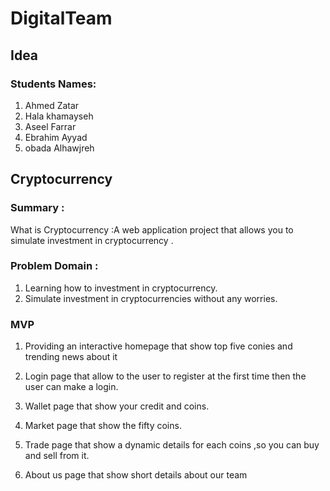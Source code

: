 # DigitalTeam
## Idea
### Students Names:
1. Ahmed Zatar
2. Hala khamayseh
3. Aseel Farrar
4. Ebrahim Ayyad
5. obada Alhawjreh

## Cryptocurrency

### Summary :

What is Cryptocurrency :A web application project that allows you to simulate investment in cryptocurrency .

### Problem Domain :

1. Learning how to investment in cryptocurrency.
2. Simulate investment in cryptocurrencies without any worries.

### MVP

1. Providing an interactive homepage that show top five conies and trending news about it

2. Login page that  allow to the user to register at the first time then the user can make a login.

3. Wallet page that show your credit and coins.

4. Market page that show the  fifty coins.

5. Trade page that show a dynamic details for each coins ,so you can buy and sell from it.

6. About us page that show  short details about our team





